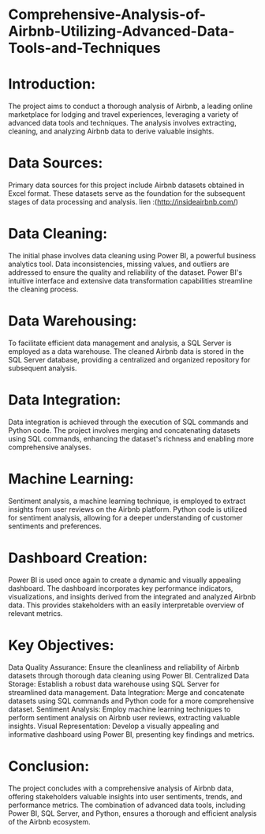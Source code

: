 # Comprehensive-Analysis-of-Airbnb-Utilizing-Advanced-Data-Tools-and-Techniques

# Introduction:
The project aims to conduct a thorough analysis of Airbnb, a leading online marketplace for lodging and travel experiences, leveraging a variety of advanced data tools and techniques. The analysis involves extracting, cleaning, and analyzing Airbnb data to derive valuable insights.

# Data Sources:
Primary data sources for this project include Airbnb datasets obtained in Excel format. These datasets serve as the foundation for the subsequent stages of data processing and analysis.
lien :(http://insideairbnb.com/)

# Data Cleaning:
The initial phase involves data cleaning using Power BI, a powerful business analytics tool. Data inconsistencies, missing values, and outliers are addressed to ensure the quality and reliability of the dataset. Power BI's intuitive interface and extensive data transformation capabilities streamline the cleaning process.

# Data Warehousing:
To facilitate efficient data management and analysis, a SQL Server is employed as a data warehouse. The cleaned Airbnb data is stored in the SQL Server database, providing a centralized and organized repository for subsequent analysis.

# Data Integration:
Data integration is achieved through the execution of SQL commands and Python code. The project involves merging and concatenating datasets using SQL commands, enhancing the dataset's richness and enabling more comprehensive analyses.

# Machine Learning:
Sentiment analysis, a machine learning technique, is employed to extract insights from user reviews on the Airbnb platform. Python code is utilized for sentiment analysis, allowing for a deeper understanding of customer sentiments and preferences.

# Dashboard Creation:
Power BI is used once again to create a dynamic and visually appealing dashboard. The dashboard incorporates key performance indicators, visualizations, and insights derived from the integrated and analyzed Airbnb data. This provides stakeholders with an easily interpretable overview of relevant metrics.

# Key Objectives:

Data Quality Assurance: Ensure the cleanliness and reliability of Airbnb datasets through thorough data cleaning using Power BI.
Centralized Data Storage: Establish a robust data warehouse using SQL Server for streamlined data management.
Data Integration: Merge and concatenate datasets using SQL commands and Python code for a more comprehensive dataset.
Sentiment Analysis: Employ machine learning techniques to perform sentiment analysis on Airbnb user reviews, extracting valuable insights.
Visual Representation: Develop a visually appealing and informative dashboard using Power BI, presenting key findings and metrics.

# Conclusion:
The project concludes with a comprehensive analysis of Airbnb data, offering stakeholders valuable insights into user sentiments, trends, and performance metrics. The combination of advanced data tools, including Power BI, SQL Server, and Python, ensures a thorough and efficient analysis of the Airbnb ecosystem.
